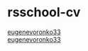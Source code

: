 # rsschool-cv
[eugenevoronko33](https://eugenevoronko33.github.io/rsschool-cv/cv)    
[eugenevoronko33](https://GITHUB-USERNAME.github.io/rsschool-cv/index.html)
